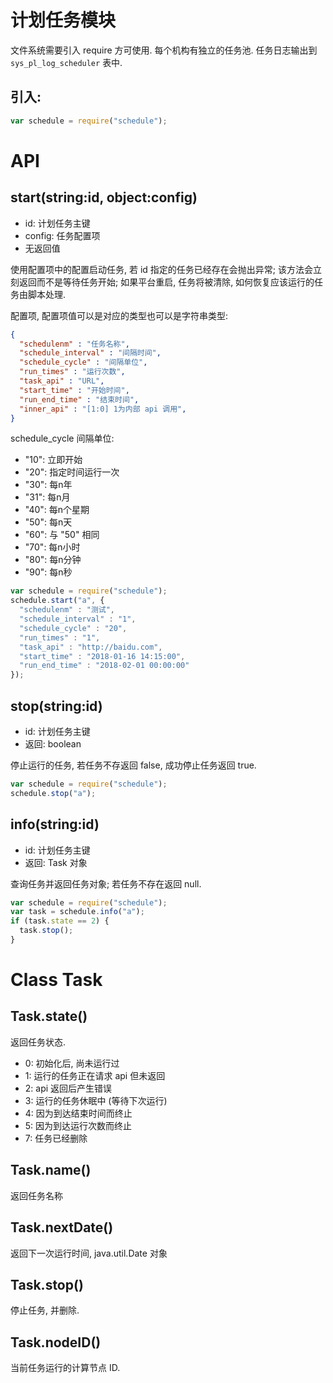 # 计划任务模块

文件系统需要引入 require 方可使用.
每个机构有独立的任务池.
任务日志输出到 `sys_pl_log_scheduler` 表中.

## 引入:

```javascript
var schedule = require("schedule");
```


# API

## start(string:id, object:config)

* id: 计划任务主键
* config: 任务配置项
* 无返回值

使用配置项中的配置启动任务, 若 id 指定的任务已经存在会抛出异常;
该方法会立刻返回而不是等待任务开始;
如果平台重启, 任务将被清除, 如何恢复应该运行的任务由脚本处理.

配置项, 配置项值可以是对应的类型也可以是字符串类型:

```JSON
{
  "schedulenm" : "任务名称",
  "schedule_interval" : "间隔时间",
  "schedule_cycle" : "间隔单位",
  "run_times" : "运行次数",
  "task_api" : "URL",
  "start_time" : "开始时间",
  "run_end_time" : "结束时间",
  "inner_api" : "[1:0] 1为内部 api 调用",
}
```

schedule_cycle 间隔单位:

* "10": 立即开始
* "20": 指定时间运行一次
* "30": 每n年
* "31": 每n月
* "40": 每n个星期
* "50": 每n天
* "60": 与 "50" 相同
* "70": 每n小时
* "80": 每n分钟
* "90": 每n秒


```javascript
var schedule = require("schedule");
schedule.start("a", {
  "schedulenm" : "测试",
  "schedule_interval" : "1",
  "schedule_cycle" : "20",
  "run_times" : "1",
  "task_api" : "http://baidu.com",
  "start_time" : "2018-01-16 14:15:00",
  "run_end_time" : "2018-02-01 00:00:00"
});
```


## stop(string:id)

* id: 计划任务主键
* 返回: boolean

停止运行的任务, 若任务不存返回 false, 成功停止任务返回 true.


```javascript
var schedule = require("schedule");
schedule.stop("a");
```


## info(string:id)

* id: 计划任务主键
* 返回: Task 对象

查询任务并返回任务对象; 若任务不存在返回 null.


```javascript
var schedule = require("schedule");
var task = schedule.info("a");
if (task.state == 2) {
  task.stop();
}
```


# Class Task

## Task.state()

返回任务状态.

* 0: 初始化后, 尚未运行过
* 1: 运行的任务正在请求 api 但未返回
* 2: api 返回后产生错误
* 3: 运行的任务休眠中 (等待下次运行)
* 4: 因为到达结束时间而终止
* 5: 因为到达运行次数而终止
* 7: 任务已经删除


## Task.name()

返回任务名称


## Task.nextDate()

返回下一次运行时间, java.util.Date 对象


## Task.stop()

停止任务, 并删除.


## Task.nodeID()

当前任务运行的计算节点 ID.